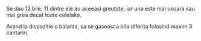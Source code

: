 Se dau 12 bile. 11 dintre ele au aceeasi greutate, iar una este mai usoara sau mai grea decat toate
celelalte. 

Avand la dispozitie o balanta, sa se gaseasca bila diferita folosind maxim 3 cantariri.
